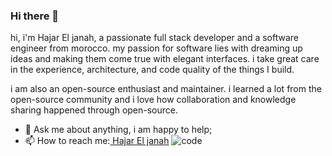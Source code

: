 ### Hi there 👋

hi, i'm Hajar El janah, a passionate full stack developer and a software engineer from morocco. my passion for software lies with dreaming up ideas and making them come true with elegant interfaces. i take great care in the experience, architecture, and code quality of the things I build.

i am also an open-source enthusiast and maintainer. i learned a lot from the open-source community and i love how collaboration and knowledge sharing happened through open-source.

- 💬 Ask me about anything, i am happy to help;
- 📫 How to reach me:[ Hajar El janah](https://www.linkedin.com/in/hajareljanah/)
![code](https://user-images.githubusercontent.com/102053931/192801323-d2162eeb-7382-4529-a636-eafb5fa7a29f.gif)
